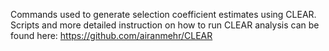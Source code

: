 Commands used to generate selection coefficient estimates using CLEAR. Scripts and more detailed instruction on how to run  CLEAR analysis can be found here: https://github.com/airanmehr/CLEAR



